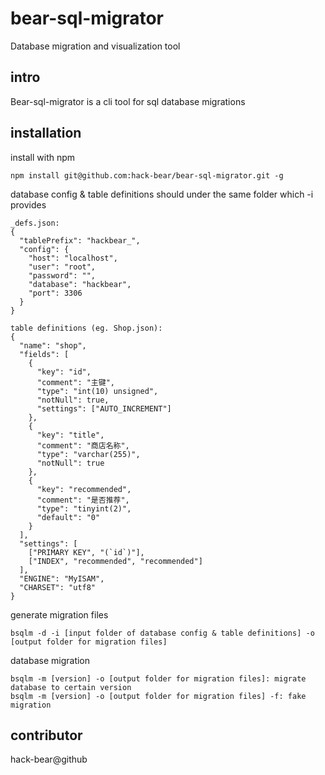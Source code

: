 # bear-sql-migrator

Database migration and visualization tool

## intro

Bear-sql-migrator is a cli tool for sql database migrations

## installation

install with npm

```
npm install git@github.com:hack-bear/bear-sql-migrator.git -g
```

database config & table definitions should under the same folder which -i provides
```
_defs.json:
{
  "tablePrefix": "hackbear_",
  "config": {
    "host": "localhost",
    "user": "root",
    "password": "",
    "database": "hackbear",
    "port": 3306
  }
}

table definitions (eg. Shop.json):
{
  "name": "shop",
  "fields": [
    {
      "key": "id",
      "comment": "主键",
      "type": "int(10) unsigned",
      "notNull": true,
      "settings": ["AUTO_INCREMENT"]
    },
    {
      "key": "title",
      "comment": "商店名称",
      "type": "varchar(255)",
      "notNull": true
    },
    {
      "key": "recommended",
      "comment": "是否推荐",
      "type": "tinyint(2)",
      "default": "0"
    }
  ],
  "settings": [
    ["PRIMARY KEY", "(`id`)"],
    ["INDEX", "recommended", "recommended"]
  ],
  "ENGINE": "MyISAM",
  "CHARSET": "utf8"
}

```

generate migration files
```
bsqlm -d -i [input folder of database config & table definitions] -o [output folder for migration files]
```

database migration
```
bsqlm -m [version] -o [output folder for migration files]: migrate database to certain version
bsqlm -m [version] -o [output folder for migration files] -f: fake migration
```

## contributor

hack-bear@github
